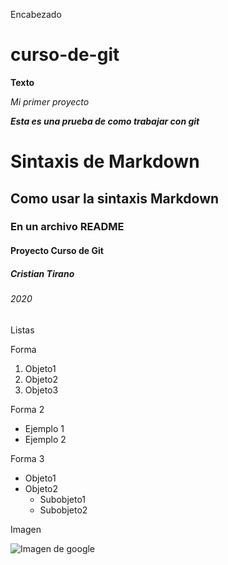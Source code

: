 Encabezado

# curso-de-git

**Texto**

*Mi primer proyecto*

***Esta es una prueba de como trabajar con git***

# Sintaxis de Markdown
## Como usar la sintaxis Markdown
### En un archivo README
#### Proyecto Curso de Git
##### Cristian Tirano
###### 2020

Listas

Forma 

1. Objeto1 
2. Objeto2
3. Objeto3

Forma 2

* Ejemplo 1
* Ejemplo 2

Forma 3

- Objeto1
- Objeto2
    - Subobjeto1
    - Subobjeto2

Imagen    

![Imagen de google](https://www.google.es/images/branding/googlelogo/1x/googlelogo_color_272x92dp.png)